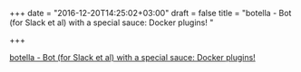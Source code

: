 +++
date = "2016-12-20T14:25:02+03:00"
draft = false
title = "botella - Bot (for Slack et al) with a special sauce: Docker plugins! "

+++

<p><a href="https://t.co/qXOOlB8LrZ">botella - Bot (for Slack et al) with a special sauce: Docker plugins! </a></p>
